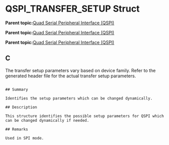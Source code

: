 # QSPI\_TRANSFER\_SETUP Struct

**Parent topic:**[Quad Serial Peripheral Interface \(QSPI\)](GUID-AA725558-EF5D-4D83-9378-06E61B172173.md)

**Parent topic:**[Quad Serial Peripheral Interface \(QSPI\)](GUID-83EB94B5-4BF1-4820-A486-C5B9D1099320.md)

**Parent topic:**[Quad Serial Peripheral Interface \(QSPI\)](GUID-56797157-F046-4DD8-9A9F-CFC59C3A989A.md)

## C

The transfer setup parameters vary based on device family. Refer to the generated header file for the actual transfer setup parameters.

```

## Summary

Identifies the setup parameters which can be changed dynamically.  

## Description

This structure identifies the possible setup parameters for QSPI which can be changed dynamically if needed.  

## Remarks

Used in SPI mode. 


```

